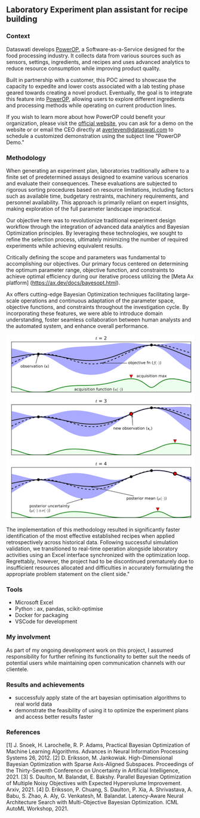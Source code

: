 
## Laboratory Experiment plan assistant for recipe building 


### Context 
Dataswati develops [PowerOP](https://www.dataswati.com/en/powerop), a Software-as-a-Service designed for the food processing industry. It collects data from various sources such as sensors, settings, ingredients, and recipes and uses advanced analytics to reduce resource consumption while improving product quality.

Built in partnership with a customer, this POC aimed to showcase the capacity to expedite and lower costs associated with a lab testing phase geared towards creating a novel product. Eventually, the goal is to integrate this feature into [PowerOP](https://www.dataswati.com/en/powerop), allowing users to explore different ingredients and processing methods while operating on current production lines.

If you wish to learn more about how PowerOP could benefit your organization, please visit the [official website](https://www.dataswati.com/en/powerop), you can ask for a demo on the website or or email the CEO directly at averleyen@dataswati.com to schedule a customized demonstration using the subject line "PowerOP Demo."

### Methodology 

When generating an experiment plan, laboratories traditionally adhere to a finite set of predetermined assays designed to examine various scenarios and evaluate their consequences. These evaluations are subjected to rigorous sorting procedures based on resource limitations, including factors such as available time, budgetary restraints, machinery requirements, and personnel availability. This approach is primarily reliant on expert insights, making exploration of the full parameter landscape impractical.

Our objective here was to revolutionize traditional experiment design workflow through the integration of advanced data analytics and Bayesian Optimization principles. By leveraging these technologies, we sought to refine the selection process, ultimately minimizing the number of required experiments while achieving equivalent results.

Critically defining the scope and parameters was fundamental to accomplishing our objectives. Our primary focus centered on determining the optimum parameter range, objective function, and constraints to achieve optimal efficiency during our iterative process utilizing the [Meta Ax platform] (https://ax.dev/docs/bayesopt.html).

Ax offers cutting-edge Bayesian Optimization techniques facilitating large-scale operations and continuous adaptation of the parameter space, objective functions, and constraints throughout the investigation cycle. By incorporating these features, we were able to introduce domain understanding, foster seamless collaboration between human analysts and the automated system, and enhance overall performance.

![bayesian optimisation](../assets/img/Dataswati/bayesian_optimisation.png)

The implementation of this methodology resulted in significantly faster identification of the most effective established recipes when applied retrospectively across historical data. Following successful simulation validation, we transitioned to real-time operation alongside laboratory activities using an Excel interface synchronized with the optimization loop. Regrettably, however, the project had to be discontinued prematurely due to insufficient resources allocated and difficulties in accurately formulating the appropriate problem statement on the client side."


### Tools
- Microsoft Excel
- Python : ax, pandas, scikit-optimise 
- Docker for packaging 
- VSCode for development

### My involvment 

As part of my ongoing development work on this project, I assumed responsibility for further refining its functionality to better suit the needs of potential users while maintaining open communication channels with our clientele.

### Results and achievements

- successfuly apply state of the art bayesian optimisation algorithms to real world data
- demonstrate the feasibility of using it to optimize the experiment plans and access better results faster 


### References
[1] J. Snoek, H. Larochelle, R. P. Adams, Practical Bayesian Optimization of Machine Learning Algorithms. Advances in Neural Information Processing Systems 26, 2012.
[2] D. Eriksson, M. Jankowiak. High-Dimensional Bayesian Optimization with Sparse Axis-Aligned Subspaces. Proceedings of the Thirty-Seventh Conference on Uncertainty in Artificial Intelligence, 2021.
[3] S. Daulton, M. Balandat, E. Bakshy. Parallel Bayesian Optimization of Multiple Noisy Objectives with Expected Hypervolume Improvement. Arxiv, 2021.
[4] D. Eriksson, P. Chuang, S. Daulton, P. Xia, A. Shrivastava, A. Babu, S. Zhao, A. Aly, G. Venkatesh, M. Balandat. Latency-Aware Neural Architecture Search with Multi-Objective Bayesian Optimization. ICML AutoML Workshop, 2021.
